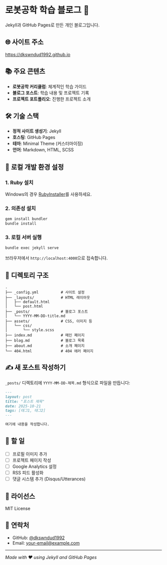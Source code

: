 # 로봇공학 학습 블로그 🤖

Jekyll과 GitHub Pages로 만든 개인 블로그입니다.

## 🌐 사이트 주소

https://dkswndud1992.github.io

## 📚 주요 콘텐츠

- **로봇공학 커리큘럼**: 체계적인 학습 가이드
- **블로그 포스트**: 학습 내용 및 프로젝트 기록
- **프로젝트 포트폴리오**: 진행한 프로젝트 소개

## 🛠️ 기술 스택

- **정적 사이트 생성기**: Jekyll
- **호스팅**: GitHub Pages
- **테마**: Minimal Theme (커스터마이징)
- **언어**: Markdown, HTML, SCSS

## 🚀 로컬 개발 환경 설정

### 1. Ruby 설치
Windows의 경우 [RubyInstaller](https://rubyinstaller.org/)를 사용하세요.

### 2. 의존성 설치
```bash
gem install bundler
bundle install
```

### 3. 로컬 서버 실행
```bash
bundle exec jekyll serve
```

브라우저에서 `http://localhost:4000`으로 접속합니다.

## 📁 디렉토리 구조

```
.
├── _config.yml          # 사이트 설정
├── _layouts/            # HTML 레이아웃
│   ├── default.html
│   └── post.html
├── _posts/              # 블로그 포스트
│   └── YYYY-MM-DD-title.md
├── assets/              # CSS, 이미지 등
│   └── css/
│       └── style.scss
├── index.md             # 메인 페이지
├── blog.md              # 블로그 목록
├── about.md             # 소개 페이지
└── 404.html             # 404 에러 페이지
```

## ✍️ 새 포스트 작성하기

`_posts/` 디렉토리에 `YYYY-MM-DD-제목.md` 형식으로 파일을 만듭니다:

```markdown
---
layout: post
title: "포스트 제목"
date: 2025-10-21
tags: [태그1, 태그2]
---

여기에 내용을 작성합니다.
```

## 📝 할 일

- [ ] 프로필 이미지 추가
- [ ] 프로젝트 페이지 작성
- [ ] Google Analytics 설정
- [ ] RSS 피드 활성화
- [ ] 댓글 시스템 추가 (Disqus/Utterances)

## 📄 라이선스

MIT License

## 📧 연락처

- GitHub: [@dkswndud1992](https://github.com/dkswndud1992)
- Email: your-email@example.com

---

*Made with ❤️ using Jekyll and GitHub Pages*
